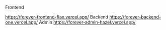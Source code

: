 Frontend

https://forever-frontend-flax.vercel.app/
Backend
https://forever-backend-one.vercel.app/
Admin 
https://forever-admin-hazel.vercel.app/
